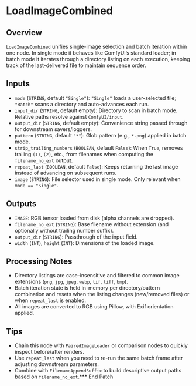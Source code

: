 # LoadImageCombined


## Overview
`LoadImageCombined` unifies single-image selection and batch iteration within one node. In single mode it behaves like ComfyUI’s standard loader; in batch mode it iterates through a directory listing on each execution, keeping track of the last-delivered file to maintain sequence order.

## Inputs
- `mode` (`STRING`, default `"Single"`): `"Single"` loads a user-selected file; `"Batch"` scans a directory and auto-advances each run.
- `input_dir` (`STRING`, default empty): Directory to scan in batch mode. Relative paths resolve against `ComfyUI/input`.
- `output_dir` (`STRING`, default empty): Convenience string passed through for downstream savers/loggers.
- `pattern` (`STRING`, default `"*"`): Glob pattern (e.g., `*.png`) applied in batch mode.
- `strip_trailing_numbers` (`BOOLEAN`, default `False`): When `True`, removes trailing `(1)`, `(2)`, etc., from filenames when computing the `filename_no_ext` output.
- `repeat_last` (`BOOLEAN`, default `False`): Keeps returning the last image instead of advancing on subsequent runs.
- `image` (`STRING`): File selector used in single mode. Only relevant when `mode == "Single"`.

## Outputs
- `IMAGE`: RGB tensor loaded from disk (alpha channels are dropped).
- `filename_no_ext` (`STRING`): Base filename without extension (and optionally without trailing number suffix).
- `output_dir` (`STRING`): Passthrough of the input field.
- `width` (`INT`), `height` (`INT`): Dimensions of the loaded image.

## Processing Notes
- Directory listings are case-insensitive and filtered to common image extensions (`png`, `jpg`, `jpeg`, `webp`, `tif`, `tiff`, `bmp`).
- Batch iteration state is held in-memory per directory/pattern combination and resets when the listing changes (new/removed files) or when `repeat_last` is enabled.
- All images are converted to RGB using Pillow, with Exif orientation applied.

## Tips
- Chain this node with `PairedImageLoader` or comparison nodes to quickly inspect before/after renders.
- Use `repeat_last` when you need to re-run the same batch frame after adjusting downstream parameters.
- Combine with `FilenameAppendSuffix` to build descriptive output paths based on `filename_no_ext`.*** End Patch
